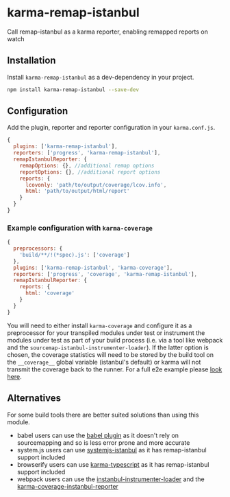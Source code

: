 # karma-remap-istanbul
Call remap-istanbul as a karma reporter, enabling remapped reports on watch

## Installation

Install `karma-remap-istanbul` as a dev-dependency in your project.

```bash
npm install karma-remap-istanbul --save-dev
```

## Configuration

Add the plugin, reporter and reporter configuration in your `karma.conf.js`.

```js
{
  plugins: ['karma-remap-istanbul'],
  reporters: ['progress', 'karma-remap-istanbul'],
  remapIstanbulReporter: {
    remapOptions: {}, //additional remap options
    reportOptions: {}, //additional report options
    reports: {
      lcovonly: 'path/to/output/coverage/lcov.info',
      html: 'path/to/output/html/report'
    }
  }
}
```

### Example configuration with `karma-coverage`
```js
{
  preprocessors: {
    'build/**/!(*spec).js': ['coverage']
  },
  plugins: ['karma-remap-istanbul', 'karma-coverage'],
  reporters: ['progress', 'coverage', 'karma-remap-istanbul'],
  remapIstanbulReporter: {
    reports: {
      html: 'coverage'
    }
  }
}
```

You will need to either install `karma-coverage` and configure it as a preprocessor for your transpiled modules under test or instrument the modules under test as part of your build process (i.e. via a tool like webpack and the `sourcemap-istanbul-instrumenter-loader`). If the latter option is chosen, the coverage statistics will need to be stored by the build tool on the `__coverage__` global variable (istanbul's default) or karma will not transmit the coverage back to the runner. For a full e2e example please [look here](https://github.com/marcules/karma-remap-istanbul/tree/master/examples/webpack).

## Alternatives
For some build tools there are better suited solutions than using this module.
* babel users can use the [babel plugin](https://github.com/istanbuljs/babel-plugin-istanbul) as it doesn't rely on sourcemapping and so is less error prone and more accurate
* system.js users can use [systemjs-istanbul](https://github.com/guybedford/systemjs-istanbul) as it has remap-istanbul support included
* browserify users can use [karma-typescript](https://github.com/monounity/karma-typescript) as it has remap-istanbul support included
* webpack users can use the [instanbul-instrumenter-loader](https://github.com/deepsweet/istanbul-instrumenter-loader) and the [karma-coverage-instanbul-reporter](https://github.com/mattlewis92/karma-coverage-istanbul-reporter)
